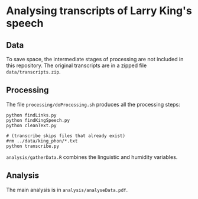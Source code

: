 # Analysing transcripts of Larry King's speech

## Data

To save space, the intermediate stages of processing are not included in this repository.  The original transcripts are in a zipped file `data/transcripts.zip`.

## Processing

The file `processing/doProcessing.sh` produces all the processing steps:

```
python findLinks.py
python findKingSpeech.py
python cleanText.py
 
# (transcribe skips files that already exist)
#rm ../data/king_phon/*.txt
python transcribe.py
```

`analysis/gatherData.R` combines the linguistic and humidity variables.

## Analysis

The main analysis is in `analysis/analyseData.pdf`.